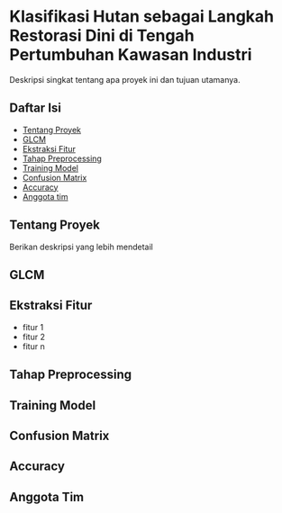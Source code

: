 # Klasifikasi Hutan sebagai Langkah Restorasi Dini di Tengah Pertumbuhan Kawasan Industri

Deskripsi singkat tentang apa proyek ini dan tujuan utamanya.

## Daftar Isi

- [Tentang Proyek](#tentang-proyek)
- [GLCM](#GLCM)
- [Ekstraksi Fitur](#Ekstraksi-fitur)
- [Tahap Preprocessing](#preprocessing)
- [Training Model](#model)
- [Confusion Matrix](#matrix)
- [Accuracy](#accuracy)
- [Anggota tim](#tim)

## Tentang Proyek

Berikan deskripsi yang lebih mendetail

## GLCM

## Ekstraksi Fitur
- fitur 1
- fitur 2
- fitur n

## Tahap Preprocessing


## Training Model

## Confusion Matrix

## Accuracy

## Anggota Tim
